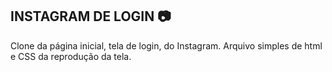 ## INSTAGRAM DE LOGIN :camera:



Clone da página inicial, tela de login, do Instagram. Arquivo simples de html e CSS da reprodução da tela.


